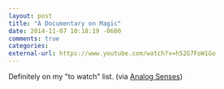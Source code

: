 ```yaml
---
layout: post
title: "A Documentary on Magic"
date: 2014-11-07 10:18:19 -0600
comments: true
categories: 
external-url: https://www.youtube.com/watch?v=h52G7FoW1Go
---
```


Definitely on my "to watch" list. (via [Analog Senses](http://www.analogsenses.com/2014/11/07/our-magic-a-documentary-about-magic-by-magicians/))
